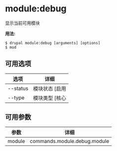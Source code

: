 # module:debug
显示当前可用模块

**用法:**
```
$ drupal module:debug [arguments] [options]
$ mod  
```

## 可用选项
选项 | 详细
-------|-------------
--status | 模块状态 [启用|禁用]
--type | 模块类型 [核心|非核心]

## 可用参数
参数 | 详细
---------|-------------
module | commands.module.debug.module

